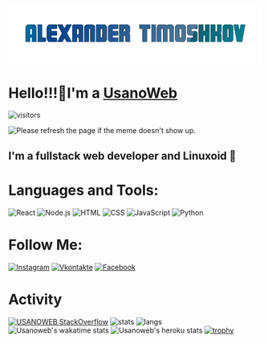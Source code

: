 [![Header](https://github.com/usanoweb/usanoweb/blob/main/assets/AT.gif)](https://usanoweb.github.io)
# Hello!!!👋I'm a [UsanoWeb](https://instagram.com/UsanoWeb/)
![visitors](https://visitor-badge.glitch.me/badge?page_id=usanoweb.usanoweb) 

<img src='https://random-memer.herokuapp.com/' title="Meme" alt="Please refresh the page if the meme doesn't show up.">

## I'm a fullstack web developer and Linuxoid 🐧

# Languages and Tools:
![React]()
![Node.js]()
![HTML]()
![CSS]()
![JavaScript]()
![Python]()

 # Follow Me:
[![Instagram](https://img.shields.io/badge/-Instagram-090909?style=for-the-badge&logo=instagram&logoColor=B4068E)](https://www.instagram.com/usanoweb/)
[![Vkontakte](https://img.shields.io/badge/-Vkontakte-090909?style=for-the-badge&logo=Vk&logoColor=4F7DB3)](https://vk.com/usanoreal)
[![Facebook](https://img.shields.io/badge/-Facebook-090909?style=for-the-badge&logo=Facebook&logoColor=1195F5)](https://www.facebook.com/usanoweb)

# Activity
[![USANOWEB StackOverflow](https://github-readme-stackoverflow.vercel.app/?userID=15189631)](https://stackoverflow.com/users/15189631/usano-web)
![stats](https://github-readme-stats.vercel.app/api?username=usanoweb&show_icons=true&hide_border=true&&count_private=true&include_all_commits=true)
![langs](https://github-readme-stats.vercel.app/api/top-langs/?username=usanoweb&exclude_repo=KNN-Image-Classification&show_icons=true&hide_border=true&layout=compact&langs_count=8)
![Usanoweb's wakatime stats](https://github-readme-stats.vercel.app/api/wakatime?username=UsanoWEB)
![Usanoweb's heroku stats](https://github-readme-streak-stats.herokuapp.com/?user=usanoweb)
[![trophy](https://github-profile-trophy.vercel.app/?username=usanoweb)](https://github.com/ryo-ma/github-profile-trophy)

